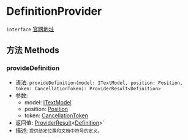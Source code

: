 # DefinitionProvider
`interface` [官网地址](https://microsoft.github.io/monaco-editor/docs.html#interfaces/languages.DefinitionProvider.html)

## 方法 Methods

### provideDefinition
+ 语法: `provideDefinition(model: ITextModel, position: Position, token: CancellationToken): ProviderResult<Definition>`
+ 参数: 
  + model: [ITextModel](../../editor/interfaces/ITextModel.md)
  + position: [Position](../../global/classes/Position.md)
  + token: [CancellationToken](../../global/interfaces/CancellationToken.md)
+ 返回值: [ProviderResult](../alias.md#providerresult)\<[Definition](../alias.md#definition)\>`
+ 描述: `提供给定位置和文档中符号的定义。`
